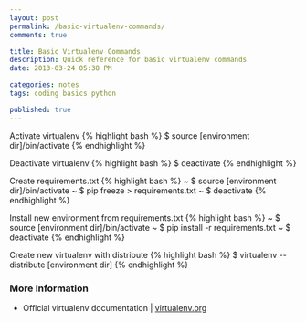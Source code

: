 ```yaml
---
layout: post
permalink: /basic-virtualenv-commands/
comments: true

title: Basic Virtualenv Commands
description: Quick reference for basic virtualenv commands
date: 2013-03-24 05:38 PM

categories: notes
tags: coding basics python

published: true
---
```


Activate virtualenv
{% highlight bash %}
$ source [environment dir]/bin/activate
{% endhighlight %}

Deactivate virtualenv
{% highlight bash %}
$ deactivate
{% endhighlight %}

Create requirements.txt
{% highlight bash %}
~ $ source [environment dir]/bin/activate
~ $ pip freeze > requirements.txt
~ $ deactivate
{% endhighlight %}


Install new environment from requirements.txt
{% highlight bash %}
~ $ source [environment dir]/bin/activate
~ $ pip install -r requirements.txt
~ $ deactivate
{% endhighlight %}

Create new virtualenv with distribute
{% highlight bash %}
$ virtualenv --distribute [environment dir]
{% endhighlight %}

### More Information

- Official virtualenv documentation | [virtualenv.org](https://www.virtualenv.org)